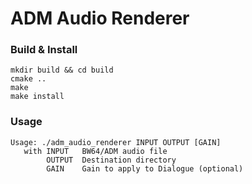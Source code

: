 # ADM Audio Renderer

### Build & Install
```
mkdir build && cd build
cmake ..
make
make install
```

### Usage
```
Usage: ./adm_audio_renderer INPUT OUTPUT [GAIN]
   with INPUT   BW64/ADM audio file
        OUTPUT  Destination directory
        GAIN    Gain to apply to Dialogue (optional)
```
